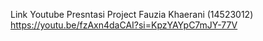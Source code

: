 Link Youtube Presntasi Project Fauzia Khaerani (14523012)
https://youtu.be/fzAxn4daCAI?si=KpzYAYpC7mJY-77V
